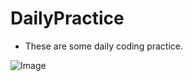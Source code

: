 # DailyPractice
* These are some daily coding practice.


![Image](https://w.wallhaven.cc/full/96/wallhaven-96w8e8.png "Happy Every Day!")
